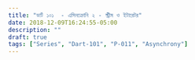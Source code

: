 ```yaml
---
title: "ডার্ট ১০১  - এসিনক্রোনি ২ - স্ট্রীম ও ইটারেটর"
date: 2018-12-09T16:24:55-05:00
description: ""
draft: true
tags: ["Series", "Dart-101", "P-011", "Asynchrony"]
---
```


